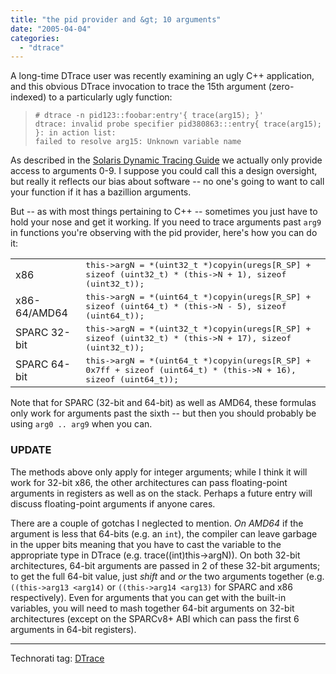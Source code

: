 ```yaml
---
title: "the pid provider and &gt; 10 arguments"
date: "2005-04-04"
categories: 
  - "dtrace"
---
```


A long-time DTrace user was recently examining an ugly C++ application, and this obvious DTrace invocation to trace the 15th argument (zero-indexed) to a particularly ugly function:

> ```
> # dtrace -n pid123::foobar:entry'{ trace(arg15); }'
> dtrace: invalid probe specifier pid380863:::entry{ trace(arg15); }: in action list:
> failed to resolve arg15: Unknown variable name
> 
> ```

As described in the [Solaris Dynamic Tracing Guide](http://docs.sun.com/app/docs/doc/817-6223/6mlkidlfv?a=view) we actually only provide access to arguments 0-9. I suppose you could call this a design oversight, but really it reflects our bias about software -- no one's going to want to call your function if it has a bazillion arguments.

But -- as with most things pertaining to C++ -- sometimes you just have to hold your nose and get it working. If you need to trace arguments past `arg9` in functions you're observing with the pid provider, here's how you can do it:

<table><tbody><tr><td>x86</td><td><tt>this-&gt;argN = *(uint32_t *)copyin(uregs[R_SP] + sizeof (uint32_t) * (this-&gt;N + 1), sizeof (uint32_t));</tt></td></tr><tr><td>x86-64/AMD64</td><td><tt>this-&gt;argN = *(uint64_t *)copyin(uregs[R_SP] + sizeof (uint64_t) * (this-&gt;N - 5), sizeof (uint64_t));</tt></td></tr><tr><td>SPARC 32-bit</td><td><tt>this-&gt;argN = *(uint32_t *)copyin(uregs[R_SP] + sizeof (uint32_t) * (this-&gt;N + 17), sizeof (uint32_t));</tt></td></tr><tr><td>SPARC 64-bit</td><td><tt>this-&gt;argN = *(uint64_t *)copyin(uregs[R_SP] + 0x7ff + sizeof (uint64_t) * (this-&gt;N + 16), sizeof (uint64_t));</tt></td></tr></tbody></table>

Note that for SPARC (32-bit and 64-bit) as well as AMD64, these formulas only work for arguments past the sixth -- but then you should probably be using `arg0 .. arg9` when you can.

### UPDATE

The methods above only apply for integer arguments; while I think it will work for 32-bit x86, the other architectures can pass floating-point arguments in registers as well as on the stack. Perhaps a future entry will discuss floating-point arguments if anyone cares.

There are a couple of gotchas I neglected to mention. _On AMD64_ if the argument is less that 64-bits (e.g. an `int`), the compiler can leave garbage in the upper bits meaning that you have to cast the variable to the appropriate type in DTrace (e.g. trace((int)this->argN)). On both 32-bit architectures, 64-bit arguments are passed in 2 of these 32-bit arguments; to get the full 64-bit value, just _shift_ and _or_ the two arguments together (e.g. `((this->arg13 <arg14)` or `((this->arg14 <arg13)` for SPARC and x86 respectively). Even for arguments that you can get with the built-in variables, you will need to mash together 64-bit arguments on 32-bit architectures (except on the SPARCv8+ ABI which can pass the first 6 arguments in 64-bit registers).

* * *

Technorati tag: [DTrace](http://technorati.com/tag/DTrace)
